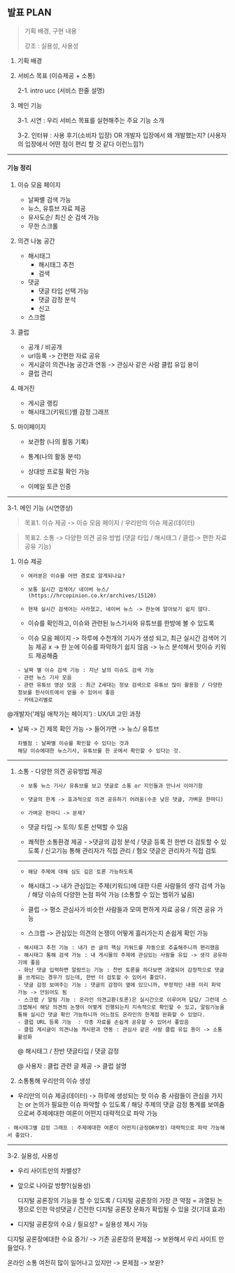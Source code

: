 ## 발표 PLAN

> 기획 배경, 구현 내용 
>
> 강조 : 실용성, 사용성 



1. 기획 배경

2. 서비스 목표 (이슈제공 + 소통)

   2-1. intro ucc (서비스 한줄 설명)

3. 메인 기능 

   3-1. 시연 : 우리 서비스 목표를 실현해주는 주요 기능 소개

   3-2. 인터뷰 : 사용 후기(소비자 입장)  OR 개발자 입장에서 왜 개발했는지? (사용자의 입장에서 어떤 점이 편리 할 것 같다 이런느낌?)

   

--------------------

#### 기능 정리

1. 이슈 모음 페이지 

   * 날짜별 검색 가능
   * 뉴스, 유튜브 자료 제공
   * 유사도순/ 최신 순 검색 가능
   * 무한 스크롤

2. 의견 나눔 공간

   * 해시태그 
     * 해시태그 추천
     * 검색
   * 댓글
     * 댓글 타입 선택 가능
     * 댓글 감정 분석
     * 신고
   * 스크랩

3. 클럽

   * 공개 / 비공개
   * url등록 -> 간편한 자료 공유
   * 게시글이 의견나눔 공간과 연동 -> 관심사 같은 사람 클럽 유입 용이
   * 클럽 관리 

4. 매거진

   * 게시글 랭킹
   * 해시태그(키워드)별 감정 그래프 

5. 마이페이지

   * 보관함 (나의 활동 기록)

   * 통계(나의 활동 분석)
   * 상대방 프로필 확인 가능
   * 이메일 토큰 인증

   

----------------------

3-1. 메인 기능 (시연영상)

> 목표1. 이슈 제공 -> 이슈 모음 페이지 / 우리만의 이슈 제공(데이터)

> 목표2. 소통 -> 다양한 의견 공유 방법 (댓글 타입 / 해시태그 / 클럽-> 편한 자료 공유 기능)



1. 이슈 제공

   * `여러분은 이슈를 어떤 경로로 알게되나요?`
   * `보통 실시간 검색어/ 네이버 뉴스/ (https://hrcopinion.co.kr/archives/15120)`
   * `현재 실시간 검색어는 사라졌고, 네이버 뉴스 -> 한눈에 알아보기 쉽지 않다. `
   * 이슈를 확인하고, 이슈와 관련된 뉴스기사와 유튜브를 한방에 볼 수 있도록

   * 이슈 모음 페이지 -> 하루에 수천개의 기사가 생성 되고, 최근 실시간 검색어 기능 제공 x -> 한 눈에 이슈를 파악하기 쉽지 않음 -> 뉴스 분석해서 핫이슈 키워드 제공해줌

   ```TEXT
   - 날짜 별 이슈 검색 기능 : 지난 날의 이슈도 검색 가능
   - 관련 뉴스 기사 모음 
   - 관련 유튜브 영상 모음 : 최근 Z세대는 정보 검색으로 유튜브 많이 활용함 / 다양한 정보를 한사이트에서 얻을 수 있어서 좋음
   - 카테고리별로
   ```

@개발자('제일 애착가는 페이지') : UX/UI 고민 과정

+ 날짜 -> 긴 제목 확인 가능 -> 들어가면 -> 뉴스/ 유튜브

  ```
  차별점 : 날짜별 이슈를 확인할 수 있다는 것과 
  해당 이슈에대한 뉴스기사, 유튜브를 한 곳에서 확인할 수 있다는 것. 
  ```

  

-------------------------------------------------------



1. 소통 - 다양한 의견 공유방법 제공

   * `보통 뉴스 기사/ 유튜브를 보고 댓글로 소통 or 지인들과 만나서 이야기함`
   * `댓글의 한계 -> 효과적으로 의견 공유하기 어려움(수준 낮은 댓글, 가벼운 한마디)`
   * `가벼운 한마디 -> 문제?`

   * 댓글 타입 -> 토의/ 토론 선택할 수 있음
   * 쾌적한 소통환경 제공 - >댓글의 감정 분석 / 댓글 등록 전 한번 더 검토할 수 있도록 / 신고기능 통해 관리자가 직접 관리 / 혐오 댓글은 관리자가 직접 검토 

   ----------------------------

   * `해당 주제에 대해 심도 깊은 토론 가능하도록`

   * 해시태그 -> 내가 관심있는 주제(키워드)에 대한 다른 사람들의 생각 검색 가능 / 해당 이슈의 다양한 논점 파악 가능 (소통할 수 있는 범위가 넓음)
   * 클럽 -> 평소 관심사가 비슷한 사람들과 모여 편하게 자료 공유 / 의견 공유 가능

   * 스크랩 -> 관심있는 의견의 논쟁이 어떻게 흘러가는지 손쉽게 확인 가능

   ```TEXT
   - 해시태그 추천 기능 : 내가 쓴 글의 핵심 키워드를 자동으로 추출해주니까 편리했음
   - 해시태그 통해 검색 가능 : 내 게시물의 주제에 관심있는 사람들 유입 -> 생각 공유하기에 좋음
   - 화난 댓글 입력하면 알람뜨는 기능 : 찬반 토론을 하다보면 과열되어 감정적으로 댓글을 쓰게되는 경우가 있는데, 한번 더 검토할 수 있어서 좋았다. 
   - 댓글 감정 보여주는 기능 : 댓글의 감정이 옆에 있으니까, 부정적인 내용 미리 파악 가능 -> 안읽어도 됨 
   - 스크랩 / 알림 기능 : 온라인 의견교환(토론)은 실시간으로 이루어져 답답/ 그런데 스크랩해서 해당 의견의 논쟁이 어떻게 진행되는지 지속적으로 확인할 수 있고, 알림기능을 통해 실시간 댓글 확인 가능하니까 어느정도 온라인의 한계점 완화할 수 있었다.
   - 클럽 URL 등록 기능  : 각종 자료를 손쉽게 공유할 수 있어서 좋았음
   - 클럽 게시글이 의견나눔 게시판과 연동 : 관심사 같은 사람 클럽 유입 용이 -> 소통 활성화 
   ```

   @  해시태그 / 찬반 댓글타입 / 댓글 감정 

   @ 사용자 : 클럽 관련 글 제공 -> 클럽 설명

2.  소통통해 우리만의 이슈 생성

   * 우리만의 이슈 제공(데이터) -> 하루에 생성되는 핫 이슈 중 사람들이 관심을 가지는 or 논의가 필요한 이슈 파악할 수 있도록 / 해당 주제의 댓글 감정 통계를 보여줌으로써 주제에대한 여론이 어떤지 대략적으로 파악 가능

   ```TEXT
   - 해시태그별 감정 그래프 : 주제에대한 여론이 어떤지(긍정OR부정) 대략적으로 파악 가능해서 좋았다. 
   ```

   

---------------------------

3-2. 실용성, 사용성

* 우리 사이트만의 차별성?

  

* 앞으로 나아갈 방향?(실용성)

  디지털 공론장의 기능을 할 수 있도록 / 디지털 공론장의 가장 큰 약점 = 과열된 논쟁으로 인한 악성댓글 / 건전한 디지털 공론장 문화가 확립될 수 있을 것(기대 효과)

* 디지털 공론장의 수요 / 필요성? = 실용성 제시 가능 

디지털 공론장에대한 수요 증가/ -> 기존 공론장의 문제점 -> 보완해서 우리 사이트 만들었다. ?

온라인 소통 여전히 많이 일어나고 있지만 -> 문제점 -> 보완?